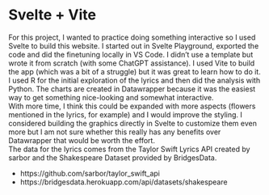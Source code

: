 # Svelte + Vite

For this project, I wanted to practice doing something interactive so I used Svelte to build this website. I started out in Svelte Playground, exported the code and did the finetuning locally in VS Code. I didn’t use a template but wrote it from scratch (with some ChatGPT assistance). I used Vite to build the app (which was a bit of a struggle) but it was great to learn how to do it.<br>
I used R for the initial exploration of the lyrics and then did the analysis with Python. The charts are created in Datawrapper because it was the easiest way to get something nice-looking and somewhat interactive.<br>
With more time, I think this could be expanded with more aspects (flowers mentioned in the lyrics, for example) and I would improve the styling. I considered building the graphics directly in Svelte to customize them even more but I am not sure whether this really has any benefits over Datawrapper that would be worth the effort.<br>
The data for the lyrics comes from the Taylor Swift Lyrics API created by sarbor and the Shakespeare Dataset provided by BridgesData.<br>
<ul>
<li>https://github.com/sarbor/taylor_swift_api</li>
<li>https://bridgesdata.herokuapp.com/api/datasets/shakespeare</li>
</ul>
